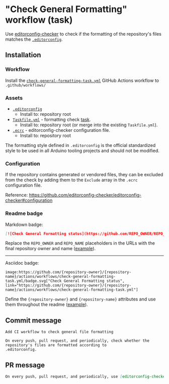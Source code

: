 # "Check General Formatting" workflow (task)

Use [editorconfig-checker](https://github.com/editorconfig-checker/editorconfig-checker) to check if the formatting of the repository's files matches the [`.editorconfig`](https://editorconfig.org/).

## Installation

### Workflow

Install the [`check-general-formatting-task.yml`](check-general-formatting-task.yml) GitHub Actions workflow to `.github/workflows/`

### Assets

- [`.editorconfig`](assets/shared/.editorconfig)
  - Install to: repository root
- [`Taskfile.yml`](assets/check-general-formatting-task/Taskfile.yml) - formatting check [task](https://taskfile.dev/).
  - Install to: repository root (or merge into the existing `Taskfile.yml`).
- [`.ecrc`](assets/check-general-formatting-task/.ecrc) - editorconfig-checker configuration file.
  - Install to: repository root

The formatting style defined in `.editorconfig` is the official standardized style to be used in all Arduino tooling projects and should not be modified.

### Configuration

If the repository contains generated or vendored files, they can be excluded from the check by adding them to the `Exclude` array in the `.ecrc` configuration file.

Reference:
https://github.com/editorconfig-checker/editorconfig-checker#configuration

### Readme badge

Markdown badge:

```markdown
[![Check General Formatting status](https://github.com/REPO_OWNER/REPO_NAME/actions/workflows/check-general-formatting-task.yml/badge.svg)](https://github.com/REPO_OWNER/REPO_NAME/actions/workflows/check-general-formatting-task.yml)
```

Replace the `REPO_OWNER` and `REPO_NAME` placeholders in the URLs with the final repository owner and name ([example](https://raw.githubusercontent.com/arduino-libraries/ArduinoIoTCloud/master/README.md)).

---

Asciidoc badge:

```adoc
image:https://github.com/{repository-owner}/{repository-name}/actions/workflows/check-general-formatting-task.yml/badge.svg["Check General Formatting status", link="https://github.com/{repository-owner}/{repository-name}/actions/workflows/check-general-formatting-task.yml"]
```

Define the `{repository-owner}` and `{repository-name}` attributes and use them throughout the readme ([example](https://raw.githubusercontent.com/arduino-libraries/WiFiNINA/master/README.adoc)).

## Commit message

```
Add CI workflow to check general file formatting

On every push, pull request, and periodically, check whether the repository's files are formatted according to
.editorconfig.
```

## PR message

```markdown
On every push, pull request, and periodically, use [editorconfig-checker](https://github.com/editorconfig-checker/editorconfig-checker) check whether the repository's files are formatted according to [`.editorconfig`](https://editorconfig.org/).
```
